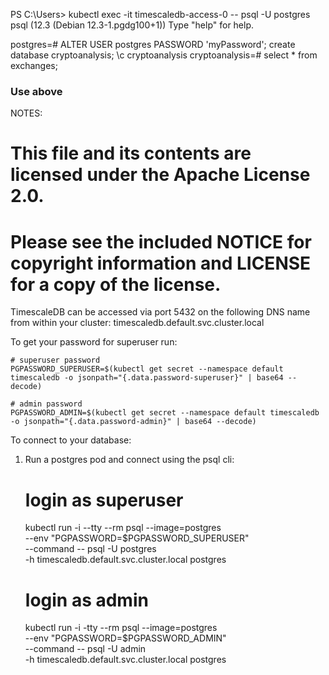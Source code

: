PS C:\Users> kubectl exec -it timescaledb-access-0 -- psql -U postgres
psql (12.3 (Debian 12.3-1.pgdg100+1))
Type "help" for help.

postgres=# ALTER USER postgres PASSWORD 'myPassword';
create database cryptoanalysis;
\c cryptoanalysis
cryptoanalysis=# select * from exchanges;

### Use above
NOTES:
# This file and its contents are licensed under the Apache License 2.0.
# Please see the included NOTICE for copyright information and LICENSE for a copy of the license.

TimescaleDB can be accessed via port 5432 on the following DNS name from within your cluster:
timescaledb.default.svc.cluster.local

To get your password for superuser run:

    # superuser password
    PGPASSWORD_SUPERUSER=$(kubectl get secret --namespace default timescaledb -o jsonpath="{.data.password-superuser}" | base64 --decode)

    # admin password
    PGPASSWORD_ADMIN=$(kubectl get secret --namespace default timescaledb -o jsonpath="{.data.password-admin}" | base64 --decode)

To connect to your database:

1. Run a postgres pod and connect using the psql cli:
    # login as superuser
    kubectl run -i --tty --rm psql --image=postgres \
      --env "PGPASSWORD=$PGPASSWORD_SUPERUSER" \
      --command -- psql -U postgres \
      -h timescaledb.default.svc.cluster.local postgres

    # login as admin
    kubectl run -i -tty --rm psql --image=postgres \
      --env "PGPASSWORD=$PGPASSWORD_ADMIN" \
      --command -- psql -U admin \
      -h timescaledb.default.svc.cluster.local postgres